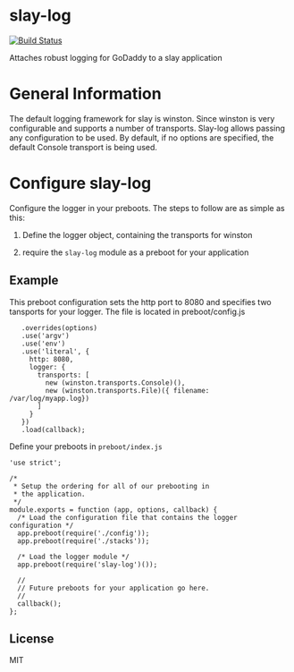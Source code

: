 # slay-log

[![Build
Status](https://travis-ci.org/godaddy/slay-log.svg?branch=master)](https://travis-ci.org/godaddy/slay-log)

Attaches robust logging for GoDaddy to a slay application

# General Information
The default logging framework for slay is winston. Since winston is very configurable and supports a number of transports. Slay-log allows
passing any configuration to be used. By default, if no options are specified, the default Console transport is being used.

# Configure slay-log
Configure the logger in your preboots. The steps to follow are as simple as this:

1. Define the logger object, containing the transports for winston

2. require the ```slay-log``` module as a preboot for your application

## Example

This preboot configuration sets the http port to 8080 and specifies two tansports for your logger. The file is located in preboot/config.js

```app.config
   .overrides(options)
   .use('argv')
   .use('env')
   .use('literal', {
     http: 8080,
     logger: {
       transports: [
         new (winston.transports.Console)(),
         new (winston.transports.File)({ filename: /var/log/myapp.log})
       ]
     }
   })
   .load(callback);
```

Define your preboots in ```preboot/index.js```


```
'use strict';

/*
 * Setup the ordering for all of our prebooting in
 * the application.
 */
module.exports = function (app, options, callback) {
  /* Load the configuration file that contains the logger configuration */
  app.preboot(require('./config'));
  app.preboot(require('./stacks'));

  /* Load the logger module */
  app.preboot(require('slay-log')());

  //
  // Future preboots for your application go here.
  //
  callback();
};
```

## License
MIT
